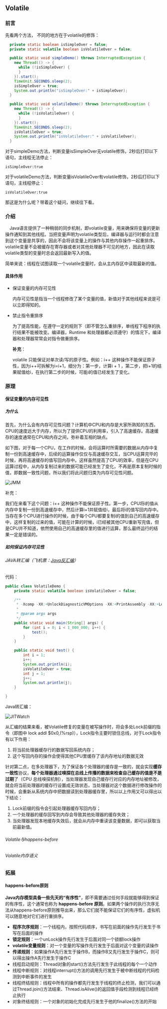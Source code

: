 ## Volatile

### 前言

先看两个方法， 不同的地方在于volatile的修饰：

```java
  private static boolean isSimpleOver = false;
  private static volatile boolean isVolatileOver = false;

  public static void simpleDemo() throws InterruptedException {
    new Thread(() -> {
      while (!isSimpleOver) {
      }
    }).start();
    TimeUnit.SECONDS.sleep(2);
    isSimpleOver = true;
    System.out.println("isSimpleOver:" + isSimpleOver);
  }

  public static void volatileDemo() throws InterruptedException {
    new Thread(() -> {
      while (!isVolatileOver) {
      }
    }).start();
    TimeUnit.SECONDS.sleep(2);
    isVolatileOver = true;
    System.out.println("isVolatileOver:" + isVolatileOver);
  }
```

对于simpleDemo方法，判断变量isSimpleOver无volatile修饰，2秒后打印以下语句，主线程无法停止：

```text
isSimpleOver:true
```

对于volatileDemo方法，判断变量isVolatileOver有volatile修饰，2秒后打印以下语句，主线程停止：

```text
isVolatileOver:true
```

那这是为什么呢？带着这个疑问，继续往下看。

### 介绍

　Java语言提供了一种稍弱的同步机制，即volatile变量，用来确保将变量的更新操作通知到其他线程。当把变量声明为volatile类型后，编译器与运行时都会注意到这个变量是共享的，因此不会将该变量上的操作与其他内存操作一起重排序。volatile变量不会被缓存在寄存器或者对其他处理器不可见的地方，因此在读取volatile类型的变量时总会返回最新写入的值。

简单来说：线程在试图读取一个volatile变量时，会从主内存区中读取最新的值。

#### 具体作用

- 保证变量的内存可见性

  内存可见性是指当一个线程修改了某个变量的值，新值对于其他线程来说是可以立即得知的。

- 禁止指令重排序

  为了提高性能，在遵守一定的规则下（即不管怎么重排序，单线程下程序的执行结果不能被改变。编译器，Runtime 和处理器都必须遵守）的情况下，编译器和处理器常常会对指令做重排序。
  
  
  
  **补充**：
  
  volatile 只能保证对单次读/写的原子性。例如：i++ 这种操作不能保证原子性，因为i++可拆解为i=i+1，细分为：第一步，计算i + 1 ，第二步，把i+1的结果赋值给i，在执行第二步的时候，可能i的值已经发生了变化。

### 原理

#### 保证变量的内存可见性

##### 为什么

首先，为什么会有内存可见性问题？计算机中CPU和内存是大家所熟知的东西，CPU的速度远大于内存，所以为了提供CPU的利用率，引入了高速缓存。高速缓存的速度通常在CPU和内存之间，弥补着互相的缺点。

如下图，对于每一个CPU，在工作的时候，会将运算时所需要的数据从内存中复制一份到高速缓存中，后续的运算操作仅仅与高速缓存交互，当CPU运算完毕的时候，再将高速缓存的值写回内存中。这样虽然提高了CPU的效率，但是在CPU运算过程中，从内存复制过来的数据可能已经发生了变化，不再是原本复制时候的值，即数据一致性问题，所以我们将此问题归类为内存可见性问题。

![JMM](Volatile.assets/JMM.jpg)

补充：

我们在来看下这个问题：i++ 这种操作不能保证原子性。第一步，CPU将i的值从内存中复制一份到高速缓存中，然后计算i+1并赋值给i，最后将i的值写回内存中。当存在多个CPU进行操作的时候，由于每个CPU都要复制i的值到自己的高速缓存中，这样复制的过来的值，可能在计算的时候，i已经被其他CPU重新写完值，但是CPU并不知道，依然使用自己的高速缓存里的值进行运算，那么最终运行的结果一定是错误的。

##### 如何保证内存可见性

###### JAVA转汇编（飞机票：[Java反汇编](../Java2Assembly.md)）

代码：

```java
public class VolatileDemo {
	private static volatile boolean isVolatileOver = false;

	/**
	 * -Xcomp -XX:+UnlockDiagnosticVMOptions -XX:+PrintAssembly -XX:+LogCompilation -XX:LogFile=jit.log
	 * 
	 * @param args args
	 */
	public static void main(String[] args) {
		for (int i = 0; i < 1_000_000; i++) {
			test();
		}
	}

	public static void test() {
		int i = 1;
		i++;
		System.out.println(i);
		isVolatileOver = true;
		int j = 1;
		j++;
		System.out.println(j);
	}

}
```

Java转汇编：

![JITWatch](Volatile.assets/JITWatch.jpg)

从汇编的结果来看，被Volatile修复的变量在被写操作时，将会多处Lock前缀的指令（即图中 lock addl $0x0,(%rsp)），Lock指令主要时锁住总线，对于Lock指令有以下作用：

1. 将当前处理器缓存行的数据写回系统内存；
2. 这个写回内存的操作会使得其他CPU里缓存了该内存地址的数据无效

针对第二点，在多处理器下，为了保证各个处理器的缓存是一致的，就会实现**缓存一致性**协议，**每个处理器通过嗅探在总线上传播的数据来检查自己缓存的值是不是过期**了（CPU 总线嗅探机制），当处理器发现自己缓存行对应的内存地址被修改，就会将当前处理器的缓存行设置成无效状态，当处理器对这个数据进行修改操作的时候，会重新从系统内存中把数据读到处理器缓存里，所以以上作用又可以得出以下结论：

1. Lock前缀的指令会引起处理器缓存写回内存；
2. 一个处理器的缓存回写到内存会导致其他处理器的缓存失效；
3. 当处理器发现本地缓存失效后，就会从内存中重读该变量数据，即可以获取当前最新值。

###### Volatile与happens-before



###### Volatile内存语义





### 拓展

#### happens-before原则

**Java内存模型具备一些先天的“有序性”**，即不需要通过任何手段就能够得到保证的有序性，这个通常也称为 **happens-before 原则**。如果两个操作的执行次序无法从happens-before原则推导出来，那么它们就不能保证它们的有序性，虚拟机可以随意地对它们进行重排序。

- **程序次序规则**：一个线程内，按照代码顺序，书写在前面的操作先行发生于书写在后面的操作
- **锁定规则**：一个unLock操作先行发生于后面对同一个锁额lock操作
- **volatile变量规则**：对一个变量的写操作先行发生于后面对这个变量的读操作
- **传递规则**：如果操作A先行发生于操作B，而操作B又先行发生于操作C，则可以得出操作A先行发生于操作C
- 线程启动规则：Thread对象的start()方法先行发生于此线程的每个一个动作
- 线程中断规则：对线程interrupt()方法的调用先行发生于被中断线程的代码检测到中断事件的发生
- 线程终结规则：线程中所有的操作都先行发生于线程的终止检测，我们可以通过Thread.join()方法结束、Thread.isAlive()的返回值手段检测到线程已经终止执行
- 对象终结规则：一个对象的初始化完成先行发生于他的finalize()方法的开始

